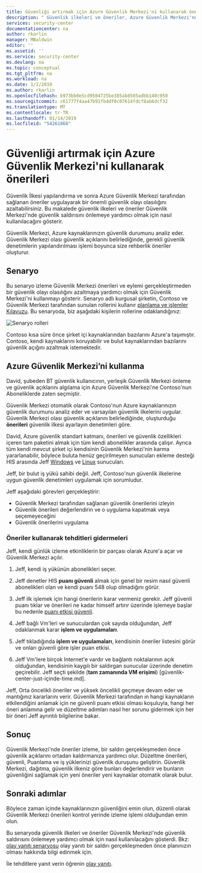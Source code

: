 ```yaml
---
title: Güvenliği artırmak için Azure Güvenlik Merkezi'ni kullanarak önerileri | Microsoft Docs
description: " Güvenlik ilkeleri ve öneriler, Azure Güvenlik Merkezi'nde güvenlik saldırısını önlemeye yardımcı olmak için kullanmayı öğrenin. "
services: security-center
documentationcenter: na
author: rkarlin
manager: MBaldwin
editor: ''
ms.assetid: ''
ms.service: security-center
ms.devlang: na
ms.topic: conceptual
ms.tgt_pltfrm: na
ms.workload: na
ms.date: 1/2/2019
ms.author: rkarlin
ms.openlocfilehash: b973bb0e5cd9504725be385ab8505adbb140c950
ms.sourcegitcommit: c61777f4aa47b91fb4df0c07614fdcf8ab6dcf32
ms.translationtype: MT
ms.contentlocale: tr-TR
ms.lasthandoff: 01/14/2019
ms.locfileid: "54261868"
---
```

# <a name="use-azure-security-center-recommendations-to-enhance-security"></a>Güvenliği artırmak için Azure Güvenlik Merkezi'ni kullanarak önerileri
Güvenlik İlkesi yapılandırma ve sonra Azure Güvenlik Merkezi tarafından sağlanan öneriler uygulayarak bir önemli güvenlik olayı olasılığını azaltabilirsiniz. Bu makalede güvenlik ilkeleri ve öneriler Güvenlik Merkezi'nde güvenlik saldırısını önlemeye yardımcı olmak için nasıl kullanılacağını gösterir.

Güvenlik Merkezi, Azure kaynaklarınızın güvenlik durumunu analiz eder. Güvenlik Merkezi olası güvenlik açıklarını belirlediğinde, gerekli güvenlik denetimlerin yapılandırılması işlemi boyunca size rehberlik öneriler oluşturur.

## <a name="scenario"></a>Senaryo
Bu senaryo izleme Güvenlik Merkezi önerileri ve eylemi gerçekleştirmeden bir güvenlik olayı olasılığını azaltmaya yardımcı olmak için Güvenlik Merkezi'ni kullanmayı gösterir. Senaryo adlı kurgusal şirketin, Contoso ve Güvenlik Merkezi tarafından sunulan rollerini kullanır [planlama ve işlemler Kılavuzu](security-center-planning-and-operations-guide.md#security-roles-and-access-controls). Bu senaryoda, biz aşağıdaki kişilerin rollerine odaklandığınız:

![Senaryo rolleri](./media/security-center-using-recommendations/scenario-roles.png)

Contoso kısa süre önce şirket içi kaynaklarından bazılarını Azure'a taşımıştır. Contoso, kendi kaynaklarını koruyabilir ve bulut kaynaklarından bazılarını güvenlik açığını azaltmak istemektedir.

## <a name="use-azure-security-center"></a>Azure Güvenlik Merkezi’ni kullanma
David, şubeden BT güvenlik kullanıcının, yerleşik Güvenlik Merkezi önleme ve güvenlik açıklarını algılama için Azure Güvenlik Merkezi'ne Contoso'nun Aboneliklerde zaten seçmiştir. 

Güvenlik Merkezi otomatik olarak Contoso'nun Azure kaynaklarınızın güvenlik durumunu analiz eder ve varsayılan güvenlik ilkelerini uygular. Güvenlik Merkezi olası güvenlik açıklarını belirlediğinde, oluşturduğu **önerileri** güvenlik ilkesi ayarlayın denetimleri göre. 

David, Azure güvenlik standart katmanı, önerileri ve güvenlik özellikleri içeren tam paketini almak için tüm kendi abonelikler arasında çalışır. Ayrıca tüm kendi mevcut şirket içi kendisinin Güvenlik Merkezi'nin karma yararlanabilir, böylece buluta henüz geçirilmeyen sunucuları ekleme desteği HIS arasında Jeff [Windows](quick-onboard-windows-computer.md) ve [Linux](quick-onboard-linux-computer.md) sunucuları.

Jeff, bir bulut iş yükü sahibi değil. Jeff, Contoso'nun güvenlik ilkelerine uygun güvenlik denetimleri uygulamak için sorumludur. 

Jeff aşağıdaki görevleri gerçekleştirir:

- Güvenlik Merkezi tarafından sağlanan güvenlik önerilerini izleyin
- Güvenlik önerileri değerlendirin ve o uygulama kapatmak veya seçemeyeceğini
- Güvenlik önerilerini uygulama

### <a name="remediate-threats-using-recommendations"></a>Öneriler kullanarak tehditleri gidermeleri
Jeff, kendi günlük izleme etkinliklerin bir parçası olarak Azure'a açar ve Güvenlik Merkezi açılır. 

1. Jeff, kendi iş yükünün abonelikleri seçer.

2. Jeff denetler HIS **puanı güvenli** almak için genel bir resim nasıl güvenli abonelikleri olan ve kendi puanı 548 olup olmadığını görür.

3. Jeff ilk işlemek için hangi önerilerin karar vermeniz gerekir. Jeff güvenli puanı tıklar ve önerileri ne kadar himself artırır üzerinde işlemeye başlar bu nedenle [puanı etkisi güvenli](security-center-secure-score.md).

4. Jeff bağlı Vm'leri ve sunuculardan çok sayıda olduğundan, Jeff odaklanmak karar **işlem ve uygulamaları**.

5. Jeff tıkladığında **işlem ve uygulamaları**, kendisinin öneriler listesini görür ve onları güvenli göre işler puan etkisi.

6. Jeff Vm'lere birçok Internet'e vardır ve bağlantı noktalarının açık olduğundan, kendisinin kaygılı bir saldırgan sunucular üzerinde denetim geçirebilir. Jeff seçti şekilde (**tam zamanında VM erişimi**) [güvenlik-center-just-içinde-time.md].

Jeff, Orta öncelikli öneriler ve yüksek öncelikli geçmeye devam eder ve mantığınız kararlarını verir. Güvenlik Merkezi tarafından ın hangi kaynakların etkilendiğini anlamak için ne güvenli puanı etkisi olması koşuluyla, hangi her öneri anlamına gelir ve düzeltme adımları nasıl her sorunu gidermek için her bir öneri Jeff ayrıntılı bilgilerine bakar.

## <a name="conclusion"></a>Sonuç
Güvenlik Merkezi'nde öneriler izleme, bir saldırı gerçekleşmeden önce güvenlik açıklarını ortadan kaldırmanıza yardımcı olur. Düzeltme önerileri, güvenli, Puanlama ve iş yüklerinizi güvenlik duruşunu geliştirin. Güvenlik Merkezi, dağıtma, güvenlik ilkeniz göre bunları değerlendirir ve bunların güvenliğini sağlamak için yeni öneriler yeni kaynaklar otomatik olarak bulur.


## <a name="next-steps"></a>Sonraki adımlar
Böylece zaman içinde kaynaklarınızın güvenliğini emin olun, düzenli olarak Güvenlik Merkezi önerileri kontrol yerinde izleme işlemi olduğundan emin olun.

Bu senaryoda güvenlik ilkeleri ve öneriler Güvenlik Merkezi'nde güvenlik saldırısını önlemeye yardımcı olmak için nasıl kullanılacağını gösterdi. Bkz: [olay yanıtı senaryosu](security-center-incident-response.md) olay yanıtı bir saldırı gerçekleşmeden önce planınızın olması hakkında bilgi edinmek için.

İle tehditlere yanıt verin öğrenin [olay yanıtı](security-center-incident-response.md).
